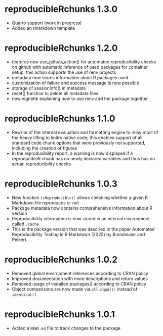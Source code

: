 # reproducibleRchunks 1.3.0

* Quarto support (work in progress)
* Added an rmarkdown template

# reproducibleRchunks 1.2.0

* features new use_github_action() for automated reproducibility checks on github with automatic inference of used packages for container setup; this action supports the use of renv projects
* metadata now stores information about R packages used
* customization of failure and success message is now possible
* storage of sessionInfo() in metadata
* reset() function to delete all metadata files
* new vignette explaining how to use renv and the package together

# reproducibleRchunks 1.1.0

* Rewrite of the internal evaluation and formatting engine to relay most of the heavy
lifting to knitrs native code; this enables support of all standard code chunk options that
were previously not supported, including the creation of figures
* In the reproducibility report, a warning is now displayed if a reproducibleR chunk has no newly declared variables and thus has no actual reproducibility checks

# reproducibleRchunks 1.0.3

* New function `isReproducible()` allows checking whether a given R Markdown file reproduces or not
* Package metadata now contains comprehensive information about R version
* Reproducibility information is now stored in an internal environment called `.cache`
* This is the package version that was descried in the paper Automated Reproducibility Testing in R Markdown (2025) by Brandmaier and Peikert.

# reproducibleRchunks 1.0.2

* Removed global environment references according to CRAN policy
* Improved documentation with more descriptions and return values
* Removed usage of installed.packages() according to CRAN policy
* Object comparisons are now made via `all.equal()` instead of `identical()`

# reproducibleRchunks 1.0.1

* Added a `NEWS.md` file to track changes to the package.
